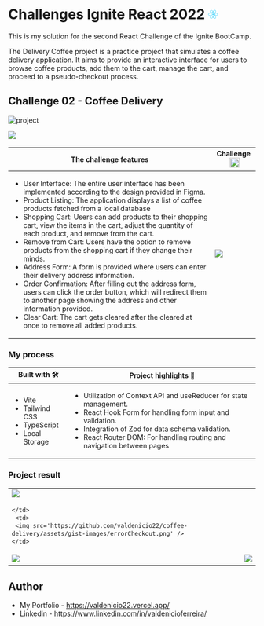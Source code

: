 # Challenges Ignite React 2022 <img width="20" height="20" src="https://raw.githubusercontent.com/devicons/devicon/master/icons/react/react-original.svg" />

<p>This is my solution for the second React Challenge of the Ignite BootCamp.</p>
<p>The Delivery Coffee project is a practice project that simulates a coffee delivery application. It aims to provide an interactive interface for users to browse coffee products, add them to the cart, manage the cart, and proceed to a pseudo-checkout process.</p>

## Challenge 02 - Coffee Delivery

![project](https://github.com/valdenicio22/coffee-delivery/assets/40251933/a3d67c0f-1c16-4918-9e0b-97f1ae56be82)


<img src="https://github.com/valdenicio22/coffee-delivery/assets/gist-images/project.png](https://github.com/valdenicio22/coffee-delivery/assets/40251933/a3d67c0f-1c16-4918-9e0b-97f1ae56be82" aling="center"/>
<table>
 <thead>
  <tr>
   <th>
    The challenge features
   </th>
   <th>
    Challenge &nbsp;<a href='https://www.figma.com/file/V21IOBwu69P4UgdWG6cFPx/Coffee-Delivery-%E2%80%A2-Desafio-React-(Copy)?node-id=2%3A12&mode=dev'><img width='20' height='20' src='https://github.com/valdenicio22/coffee-delivery/assets/gist-images/figma.png'></a>
   </th>
  </tr>
 </thead>
 <tbody>
  <tr>
   <td>
    <ul>
     <li>User Interface: The entire user interface has been implemented according to the design provided in Figma.</li>
     <li>Product Listing: The application displays a list of coffee products fetched from a local database</li>
      <li>Shopping Cart: Users can add products to their shopping cart, view the items in the cart, adjust the quantity of each product, and remove from the cart.</li>
     <li>Remove from Cart: Users have the option to remove products from the shopping cart if they change their minds.</li>
     <li>Address Form: A form is provided where users can enter their delivery address information.</li>
     <li>Order Confirmation: After filling out the address form, users can click the order button, which will redirect them to another page showing the address and other information provided.</li>
     <li>Clear Cart: The cart gets cleared after the  cleared at once to remove all added products.</li>
</ul>
   </td>
   <td>
    <img src="https://github.com/valdenicio22/coffee-delivery/assets/gist-images/project.png" />
   </td>
  </tr>
  
 </tbody>
</table>

### My process

<table>
 <thead>
  <tr>
   <th>Built with 🛠️</th>
   <th>Project highlights 🚀</th>
  </tr>
 </thead>
 <tbody>
  <tr>
   
   <td>
    <ul>
  <li>Vite</li>
  <li>Tailwind CSS </li>
  <li>TypeScript</li>
  <li>Local Storage</li>
</ul>
   </td>

   <td>
    <ul>
 <li>Utilization of Context API and useReducer for state management.</li>
 <li>React Hook Form for handling form input and validation.</li>
 <li>Integration of Zod for data schema validation.</li>
     <li>React Router DOM: For handling routing and navigation between pages</li>
</ul>
   </td>
  </tr>
 </tbody>
</table>

### Project result

<table>
  <body>
   <tr>
     <td>
     <img src='https://github.com/valdenicio22/coffee-delivery/assets/gist-images/landing.png' />
      
    </td>
     <td>
     <img src='https://github.com/valdenicio22/coffee-delivery/assets/gist-images/errorCheckout.png' />
    </td>
   </tr>
   <tr>
    <td>
     <img src='https://github.com/valdenicio22/coffee-delivery/assets/gist-images/filledCheckout.png' />
    </td>
     <td>
     <img src='https://github.com/valdenicio22/coffee-delivery/assets/gist-images/success.png' />
    </td>
   </tr>
  </body>
</table>

## Author

- My Portfolio - https://valdenicio22.vercel.app/
- Linkedin - https://www.linkedin.com/in/valdenicioferreira/
